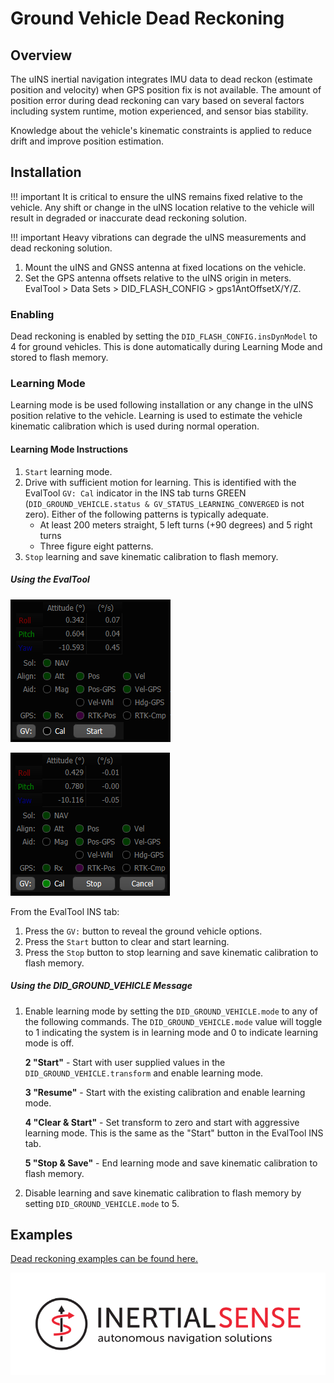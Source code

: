 # Ground Vehicle Dead Reckoning

## Overview

The uINS inertial navigation integrates IMU data to dead reckon (estimate position and velocity) when GPS position fix is not available.  The amount of position error during dead reckoning can vary based on several factors including system runtime, motion experienced, and sensor bias stability.  

Knowledge about the vehicle's kinematic constraints is applied to reduce drift and improve position estimation. 

## Installation

!!! important
    It is critical to ensure the uINS remains fixed relative to the vehicle.  Any shift or change in the uINS location relative to the vehicle will result in degraded or inaccurate dead reckoning solution. 

!!! important
    Heavy vibrations can degrade the uINS measurements and dead reckoning solution.   

1. Mount the uINS and GNSS antenna at fixed locations on the vehicle.  
2. Set the GPS antenna offsets relative to the uINS origin in meters.  EvalTool > Data Sets > DID_FLASH_CONFIG > gps1AntOffsetX/Y/Z.

### Enabling

Dead reckoning is enabled by setting the `DID_FLASH_CONFIG.insDynModel` to 4 for ground vehicles.  This is done automatically during Learning Mode and stored to flash memory.

### Learning Mode

Learning mode is be used following installation or any change in the uINS position relative to the vehicle.  Learning is used to estimate the vehicle kinematic calibration which is used during normal operation. 

#### Learning Mode Instructions 

1. `Start` learning mode.
2. Drive with sufficient motion for learning.  This is identified with the EvalTool `GV: Cal` indicator in the INS tab turns GREEN (`DID_GROUND_VEHICLE.status & GV_STATUS_LEARNING_CONVERGED` is not zero).  Either of the following patterns is typically adequate.  
   - At least 200 meters straight, 5 left turns (+90 degrees) and 5 right turns
   - Three figure eight patterns.
3. `Stop` learning and save kinematic calibration to flash memory.

##### Using the EvalTool

![](images/evaltool_gv_start.png)

![](images/evaltool_gv_stop.png)

From the EvalTool INS tab:

1. Press the `GV:` button to reveal the ground vehicle options.
2. Press the `Start` button to clear and start learning.
3. Press the `Stop` button to stop learning and save kinematic calibration to flash memory.  

##### Using the DID_GROUND_VEHICLE Message

1. Enable learning mode by setting the `DID_GROUND_VEHICLE.mode` to any of the following commands.  The `DID_GROUND_VEHICLE.mode` value will toggle to 1 indicating the system is in learning mode and 0 to indicate learning mode is off.

   **2 "Start"** - Start with user supplied values in the `DID_GROUND_VEHICLE.transform` and enable learning mode. 

   **3 "Resume"** - Start with the existing calibration and enable learning mode. 

   **4 "Clear & Start"** - Set transform to zero and start with aggressive learning mode. This is the same as the "Start" button in the EvalTool INS tab.

   **5 "Stop & Save"** - End learning mode and save kinematic calibration to flash memory.

2. Disable learning and save kinematic calibration to flash memory by setting `DID_GROUND_VEHICLE.mode` to 5.

## Examples

[Dead reckoning examples can be found here.](../dead_reckoning_examples)

<a href="https://inertialsense.com/"><center>

![Logo](../images/IS_LOGO_BLACK_F03.svg)

</center></a>



